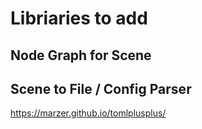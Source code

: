  Libriaries to add
 ===
Node Graph for Scene
---

Scene to File / Config Parser
---
https://marzer.github.io/tomlplusplus/